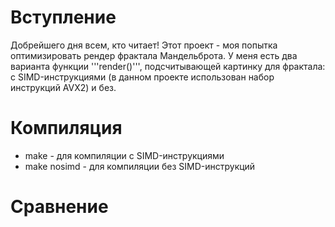 # Вступление #
Добрейшего дня всем, кто читает!
Этот проект - моя попытка оптимизировать рендер фрактала Мандельброта. У меня есть два варианта функции '''render()''', подсчитывающей картинку для фрактала: с SIMD-инструкциями (в данном проекте использован набор инструкций AVX2) и без.
# Компиляция #
- make - для компиляции с SIMD-инструкциями
- make nosimd - для компиляции без SIMD-инструкций
# Сравнение #
